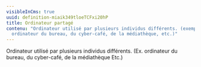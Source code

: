 ```yaml
---
visibleInCms: true
uuid: definition-miaik349tloeTCFxi20hP
title: Ordinateur partagé
contenu: "Ordinateur utilisé par plusieurs individus différents. (exemple :
  ordinateur du bureau, du cyber-café, de la médiathèque, etc.)"
---
```

<!--StartFragment-->

Ordinateur utilisé par plusieurs individus différents. (Ex. ordinateur du bureau, du cyber-café, de la médiathèque Etc.)

<!--EndFragment-->